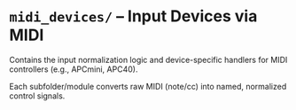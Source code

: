 # `midi_devices/` – Input Devices via MIDI

Contains the input normalization logic and device-specific handlers for MIDI controllers (e.g., APCmini, APC40).

Each subfolder/module converts raw MIDI (note/cc) into named, normalized control signals.
